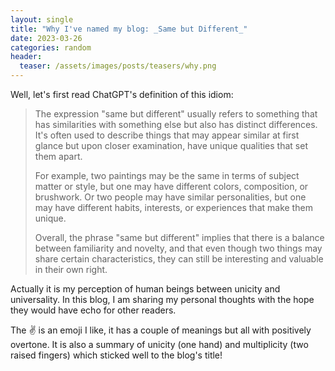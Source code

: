 ```yaml
---
layout: single
title: "Why I've named my blog: _Same but Different_"
date: 2023-03-26
categories: random
header:
  teaser: /assets/images/posts/teasers/why.png
---
```


Well, let's first read ChatGPT's definition of this idiom:

> The expression "same but different" usually refers to something that has similarities with something else but also has distinct differences. It's often used to describe things that may appear similar at first glance but upon closer examination, have unique qualities that set them apart.
> 
> For example, two paintings may be the same in terms of subject matter or style, but one may have different colors, composition, or brushwork. Or two people may have similar personalities, but one may have different habits, interests, or experiences that make them unique.
> 
> Overall, the phrase "same but different" implies that there is a balance between familiarity and novelty, and that even though two things may share certain characteristics, they can still be interesting and valuable in their own right.

Actually it is my perception of human beings between unicity and universality. In this blog, I am sharing my personal thoughts with the hope they would have echo for other readers.

The ✌️ is an emoji I like, it has a couple of meanings but all with positively overtone. It is also a summary of unicity (one hand) and multiplicity (two raised fingers) which sticked well to the blog's title!
